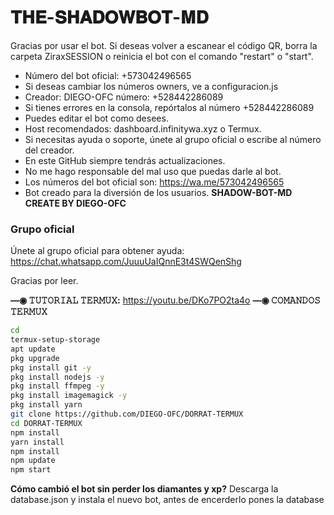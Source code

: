 # 𝐓𝐇𝐄-𝐒𝐇𝐀𝐃𝐎𝐖𝐁𝐎𝐓-𝐌𝐃 

Gracias por usar el bot. Si deseas volver a escanear el código QR, borra la carpeta ZiraxSESSION o reinicia el bot con el comando "restart" o "start".

- Número del bot oficial: +573042496565
- Si deseas cambiar los números owners, ve a configuracion.js
- Creador: DIEGO-OFC número: +528442286089
- Si tienes errores en la consola, repórtalos al número +528442286089
- Puedes editar el bot como desees.
- Host recomendados: dashboard.infinitywa.xyz o Termux.
- Si necesitas ayuda o soporte, únete al grupo oficial o escribe al número del creador.
- En este GitHub siempre tendrás actualizaciones.
- No me hago responsable del mal uso que puedas darle al bot.
- Los números del bot oficial son:
https://wa.me/573042496565
- Bot creado para la diversión de los usuarios.
**SHADOW-BOT-MD CREATE BY DIEGO-OFC**
### Grupo oficial
Únete al grupo oficial para obtener ayuda:
https://chat.whatsapp.com/JuuuUaIQnnE3t4SWQenShg

Gracias por leer.

**—◉ 𝚃𝚄𝚃𝙾𝚁𝙸𝙰𝙻 𝚃𝙴𝚁𝙼𝚄𝚇:**
https://youtu.be/DKo7PO2ta4o
**—◉ 𝙲𝙾𝙼𝙰𝙽𝙳𝙾𝚂 𝚃𝙴𝚁𝙼𝚄𝚇**
```bash
cd
termux-setup-storage
apt update 
pkg upgrade 
pkg install git -y
pkg install nodejs -y
pkg install ffmpeg -y
pkg install imagemagick -y
pkg install yarn
git clone https://github.com/DIEGO-OFC/DORRAT-TERMUX
cd DORRAT-TERMUX 
npm install 
yarn install 
npm install
npm update
npm start
```
**Cómo cambió el bot sin perder los diamantes y xp?**
Descarga la database.json y instala el nuevo bot, antes de encerderlo pones la database
